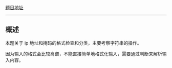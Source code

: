 [题目地址](https://www.nowcoder.com/practice/de538edd6f7e4bc3a5689723a7435682)

----------------------

## 概述

本题关于 ip 地址和掩码的格式检查和分类，主要考察字符串的操作。

因为输入的格式会比较离谱，不能直接简单地格式化输入，需要通过判断来解析输入内容。
